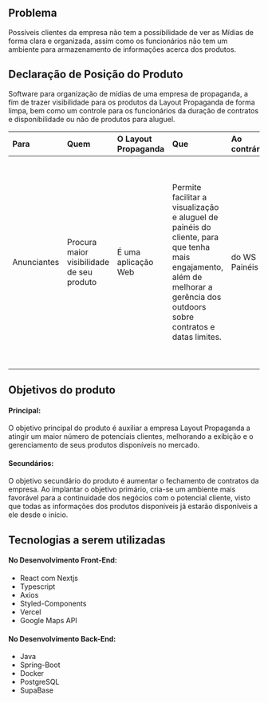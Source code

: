 ## Problema

Possíveis clientes da empresa não tem a possibilidade de ver as Mídias de forma clara e organizada, assim como os funcionários não tem um ambiente para armazenamento de informações acerca dos produtos.

## Declaração de Posição do Produto

Software para organização de mídias de uma empresa de propaganda, a fim de trazer visibilidade para os produtos da Layout Propaganda de forma limpa, bem como um controle para os funcionários da duração de contratos e disponibilidade ou não de produtos para aluguel.

| Para        | Quem                                      | O Layout Propaganda | Que                                                                                                                                                                          | Ao contrário  | Nosso produto                                                                                                                                                                                                                                                  |
| :---------- | :---------------------------------------- | :------------------ | :--------------------------------------------------------------------------------------------------------------------------------------------------------------------------- | :------------ | :------------------------------------------------------------------------------------------------------------------------------------------------------------------------------------------------------------------------------------------------------------- |
| Anunciantes | Procura maior visibilidade de seu produto | É uma aplicação Web | Permite facilitar a visualização e aluguel de painéis do cliente, para que tenha mais engajamento, além de melhorar a gerência dos outdoors sobre contratos e datas limites. | do WS Painéis | Mostrará a disponibilidade de painéis de forma clara e interativa por um mapa, tendo ferramentas como filtros de região, disponibilidade e tipos de mídia. Além de ter um área para gerenciamento interno para controle de fluxo de caixa e possíveis despesas |

## Objetivos do produto

#### Principal:

O objetivo principal do produto é auxiliar a empresa Layout Propaganda a atingir um maior número de potenciais clientes, melhorando a exibição e o gerenciamento de seus produtos disponíveis no mercado.

#### Secundários:

O objetivo secundário do produto é aumentar o fechamento de contratos da empresa. Ao implantar o objetivo primário, cria-se um ambiente mais favorável para a continuidade dos negócios com o potencial cliente, visto que todas as informações dos produtos disponíveis já estarão disponíveis a ele desde o início.

## Tecnologias a serem utilizadas

#### No Desenvolvimento Front-End:

- React com Nextjs
- Typescript
- Axios
- Styled-Components
- Vercel
- Google Maps API

#### No Desenvolvimento Back-End:

- Java
- Spring-Boot
- Docker
- PostgreSQL
- SupaBase

